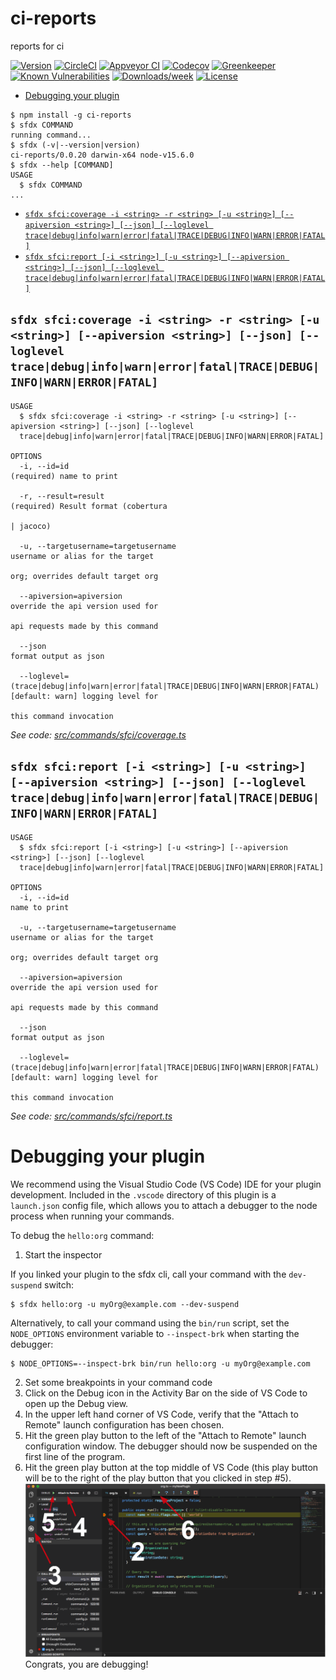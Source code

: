 ci-reports
==========

reports for ci

[![Version](https://img.shields.io/npm/v/ci-reports.svg)](https://npmjs.org/package/ci-reports)
[![CircleCI](https://circleci.com/gh/hsaraujo/ci-reports/tree/master.svg?style=shield)](https://circleci.com/gh/hsaraujo/ci-reports/tree/master)
[![Appveyor CI](https://ci.appveyor.com/api/projects/status/github/hsaraujo/ci-reports?branch=master&svg=true)](https://ci.appveyor.com/project/heroku/ci-reports/branch/master)
[![Codecov](https://codecov.io/gh/hsaraujo/ci-reports/branch/master/graph/badge.svg)](https://codecov.io/gh/hsaraujo/ci-reports)
[![Greenkeeper](https://badges.greenkeeper.io/hsaraujo/ci-reports.svg)](https://greenkeeper.io/)
[![Known Vulnerabilities](https://snyk.io/test/github/hsaraujo/ci-reports/badge.svg)](https://snyk.io/test/github/hsaraujo/ci-reports)
[![Downloads/week](https://img.shields.io/npm/dw/ci-reports.svg)](https://npmjs.org/package/ci-reports)
[![License](https://img.shields.io/npm/l/ci-reports.svg)](https://github.com/hsaraujo/ci-reports/blob/master/package.json)

<!-- toc -->
* [Debugging your plugin](#debugging-your-plugin)
<!-- tocstop -->
<!-- install -->
<!-- usage -->
```sh-session
$ npm install -g ci-reports
$ sfdx COMMAND
running command...
$ sfdx (-v|--version|version)
ci-reports/0.0.20 darwin-x64 node-v15.6.0
$ sfdx --help [COMMAND]
USAGE
  $ sfdx COMMAND
...
```
<!-- usagestop -->
<!-- commands -->
* [`sfdx sfci:coverage -i <string> -r <string> [-u <string>] [--apiversion <string>] [--json] [--loglevel trace|debug|info|warn|error|fatal|TRACE|DEBUG|INFO|WARN|ERROR|FATAL]`](#sfdx-sfcicoverage--i-string--r-string--u-string---apiversion-string---json---loglevel-tracedebuginfowarnerrorfataltracedebuginfowarnerrorfatal)
* [`sfdx sfci:report [-i <string>] [-u <string>] [--apiversion <string>] [--json] [--loglevel trace|debug|info|warn|error|fatal|TRACE|DEBUG|INFO|WARN|ERROR|FATAL]`](#sfdx-sfcireport--i-string--u-string---apiversion-string---json---loglevel-tracedebuginfowarnerrorfataltracedebuginfowarnerrorfatal)

## `sfdx sfci:coverage -i <string> -r <string> [-u <string>] [--apiversion <string>] [--json] [--loglevel trace|debug|info|warn|error|fatal|TRACE|DEBUG|INFO|WARN|ERROR|FATAL]`

```
USAGE
  $ sfdx sfci:coverage -i <string> -r <string> [-u <string>] [--apiversion <string>] [--json] [--loglevel 
  trace|debug|info|warn|error|fatal|TRACE|DEBUG|INFO|WARN|ERROR|FATAL]

OPTIONS
  -i, --id=id                                                                       (required) name to print

  -r, --result=result                                                               (required) Result format (cobertura
                                                                                    | jacoco)

  -u, --targetusername=targetusername                                               username or alias for the target
                                                                                    org; overrides default target org

  --apiversion=apiversion                                                           override the api version used for
                                                                                    api requests made by this command

  --json                                                                            format output as json

  --loglevel=(trace|debug|info|warn|error|fatal|TRACE|DEBUG|INFO|WARN|ERROR|FATAL)  [default: warn] logging level for
                                                                                    this command invocation
```

_See code: [src/commands/sfci/coverage.ts](https://github.com/hsaraujo/ci-reports/blob/v0.0.20/src/commands/sfci/coverage.ts)_

## `sfdx sfci:report [-i <string>] [-u <string>] [--apiversion <string>] [--json] [--loglevel trace|debug|info|warn|error|fatal|TRACE|DEBUG|INFO|WARN|ERROR|FATAL]`

```
USAGE
  $ sfdx sfci:report [-i <string>] [-u <string>] [--apiversion <string>] [--json] [--loglevel 
  trace|debug|info|warn|error|fatal|TRACE|DEBUG|INFO|WARN|ERROR|FATAL]

OPTIONS
  -i, --id=id                                                                       name to print

  -u, --targetusername=targetusername                                               username or alias for the target
                                                                                    org; overrides default target org

  --apiversion=apiversion                                                           override the api version used for
                                                                                    api requests made by this command

  --json                                                                            format output as json

  --loglevel=(trace|debug|info|warn|error|fatal|TRACE|DEBUG|INFO|WARN|ERROR|FATAL)  [default: warn] logging level for
                                                                                    this command invocation
```

_See code: [src/commands/sfci/report.ts](https://github.com/hsaraujo/ci-reports/blob/v0.0.20/src/commands/sfci/report.ts)_
<!-- commandsstop -->
<!-- debugging-your-plugin -->
# Debugging your plugin
We recommend using the Visual Studio Code (VS Code) IDE for your plugin development. Included in the `.vscode` directory of this plugin is a `launch.json` config file, which allows you to attach a debugger to the node process when running your commands.

To debug the `hello:org` command: 
1. Start the inspector
  
If you linked your plugin to the sfdx cli, call your command with the `dev-suspend` switch: 
```sh-session
$ sfdx hello:org -u myOrg@example.com --dev-suspend
```
  
Alternatively, to call your command using the `bin/run` script, set the `NODE_OPTIONS` environment variable to `--inspect-brk` when starting the debugger:
```sh-session
$ NODE_OPTIONS=--inspect-brk bin/run hello:org -u myOrg@example.com
```

2. Set some breakpoints in your command code
3. Click on the Debug icon in the Activity Bar on the side of VS Code to open up the Debug view.
4. In the upper left hand corner of VS Code, verify that the "Attach to Remote" launch configuration has been chosen.
5. Hit the green play button to the left of the "Attach to Remote" launch configuration window. The debugger should now be suspended on the first line of the program. 
6. Hit the green play button at the top middle of VS Code (this play button will be to the right of the play button that you clicked in step #5).
<br><img src=".images/vscodeScreenshot.png" width="480" height="278"><br>
Congrats, you are debugging!
